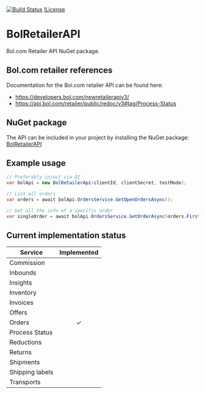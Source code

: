 ﻿[![Build Status](https://soneritics.visualstudio.com/Bol%20Retailer%20API/_apis/build/status/Soneritics.BolRetailerAPI?branchName=master)](https://soneritics.visualstudio.com/Bol%20Retailer%20API/_build/latest?definitionId=2&branchName=master)
[!License](http://img.shields.io/badge/license-MIT-green.svg)

# BolRetailerAPI
Bol.com Retailer API NuGet package.

## Bol.com retailer references
Documentation for the Bol.com retailer API can be found here:
* https://developers.bol.com/newretailerapiv3/
* https://api.bol.com/retailer/public/redoc/v3#tag/Process-Status

## NuGet package
The API can be included in your project by installing the NuGet package:
[BolRetailerAPI](https://www.nuget.org/packages/BolRetailerAPI/)

## Example usage
```cs
// Preferably inject via DI
var bolApi = new BolRetailerApi(clientId, clientSecret, testMode);

// List all orders
var orders = await bolApi.OrdersService.GetOpenOrdersAsync();

// Get all the info of a specific order
var singleOrder = await bolApi.OrdersService.GetOrderAsync(orders.First().orderId);
```

## Current implementation status
| Service                                       | Implemented |
|-----------------------------------------------|:-----------:|
| Commission                                    |             |
| Inbounds                                      |             |
| Insights                                      |             |
| Inventory                                     |             |
| Invoices                                      |             |
| Offers                                        |             |
| Orders                                        |      ✓     |
| Process Status                                |             |
| Reductions                                    |             |
| Returns                                       |             |
| Shipments                                     |             |
| Shipping labels                               |             |
| Transports                                    |             |
